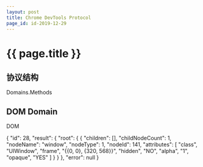 ```yaml
---
layout: post
title: Chrome DevTools Protocol
page_id: id-2019-12-29
---
```


<h1 class="">{{ page.title }}</h1>

<h2>协议结构</h2>

Domains.Methods

<h2>DOM Domain</h2>
DOM


{
  "id": 28,
  "result": {
    "root": {
      {
        "children": [],
        "childNodeCount": 1,
        "nodeName": "window",
        "nodeType": 1,
        "nodeId": 141,
        "attributes": [
          "class",
          "UIWindow",
          "frame",
          "{{0, 0}, {320, 568}}",
          "hidden",
          "NO",
          "alpha",
          "1",
          "opaque",
          "YES"
        ]
      }
    }
  },
  "error": null
}